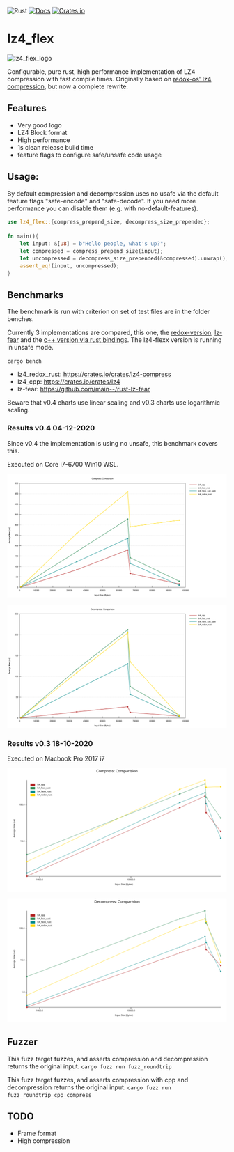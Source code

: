 ![Rust](https://github.com/PSeitz/lz4_flex/workflows/Rust/badge.svg)
[![Docs](https://docs.rs/lz4_flex/badge.svg)](https://docs.rs/crate/lz4_flex/)
[![Crates.io](https://img.shields.io/crates/v/lz4_flex.svg)](https://crates.io/crates/lz4_flex)

# lz4_flex

![lz4_flex_logo](https://raw.githubusercontent.com/PSeitz/lz4_flex/master/logo.jpg)

Configurable, pure rust, high performance implementation of LZ4 compression with fast compile times. Originally based on [redox-os' lz4 compression](https://crates.io/crates/lz4-compress), but now a complete rewrite.

## Features
- Very good logo
- LZ4 Block format
- High performance
- 1s clean release build time
- feature flags to configure safe/unsafe code usage

## Usage: 

By default compression and decompression uses no usafe via the default feature flags "safe-encode" and "safe-decode". If you need more performance you can disable them (e.g. with no-default-features).

```rust
use lz4_flex::{compress_prepend_size, decompress_size_prepended};

fn main(){
    let input: &[u8] = b"Hello people, what's up?";
    let compressed = compress_prepend_size(input);
    let uncompressed = decompress_size_prepended(&compressed).unwrap();
    assert_eq!(input, uncompressed);
}
```

## Benchmarks
The benchmark is run with criterion on set of test files are in the folder benches.

Currently 3 implementations are compared, this one, the [redox-version](https://crates.io/crates/lz4-compress), [lz-fear](https://github.com/main--/rust-lz-fear) and the [c++ version via rust bindings](https://crates.io/crates/lz4). The lz4-flexx version is running in unsafe mode.

`cargo bench`

- lz4_redox_rust: https://crates.io/crates/lz4-compress
- lz4_cpp: https://crates.io/crates/lz4
- lz-fear: https://github.com/main--/rust-lz-fear

Beware that v0.4 charts use linear scaling and v0.3 charts use logarithmic scaling.

### Results v0.4 04-12-2020
Since v0.4 the implementation is using no unsafe, this benchmark covers this.

Executed on Core i7-6700 Win10 WSL.

![Compress](./compress_bench_safe.svg)

![Decompress](./decompress_bench_safe.svg)

### Results v0.3 18-10-2020
Executed on Macbook Pro 2017 i7


![Compress](./compress_bench.svg)

![Decompress](./decompress_bench.svg)


## Fuzzer
This fuzz target fuzzes, and asserts compression and decompression returns the original input.
`cargo fuzz run fuzz_roundtrip`

This fuzz target fuzzes, and asserts compression with cpp and decompression returns the original input.
`cargo fuzz run fuzz_roundtrip_cpp_compress`



## TODO
- Frame format
- High compression


